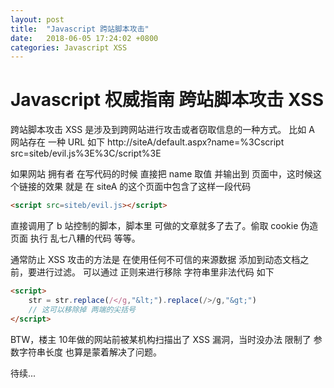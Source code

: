 ```yaml
---
layout: post
title:  "Javascript 跨站脚本攻击"
date:   2018-06-05 17:24:02 +0800
categories: Javascript XSS
---
```

# Javascript 权威指南 跨站脚本攻击 XSS

跨站脚本攻击 XSS 是涉及到跨网站进行攻击或者窃取信息的一种方式。
比如 A 网站存在 一种 URL 如下
http://siteA/default.aspx?name=%3Cscript src=siteb/evil.js%3E%3C/script%3E

如果网站 拥有者 在写代码的时候 直接把 name 取值 并输出到 页面中，这时候这个链接的效果 就是 在 siteA 的这个页面中包含了这样一段代码 
```html
<script src=siteb/evil.js></script>
```

直接调用了 b 站控制的脚本，脚本里 可做的文章就多了去了。偷取 cookie  伪造页面 执行 乱七八糟的代码 等等。 

通常防止 XSS 攻击的方法是 在使用任何不可信的来源数据 添加到动态文档之前，要进行过滤。 可以通过 正则来进行移除 字符串里非法代码 如下
```html
<script>
    str = str.replace(/</g,"&lt;").replace(/>/g,"&gt;")
    // 这可以移除掉 两端的尖括号
</script>
```
BTW，楼主 10年做的网站前被某机构扫描出了 XSS 漏洞，当时没办法 限制了 参数字符串长度 也算是蒙着解决了问题。







待续...





 

 



[jekyll-docs]: https://jekyllrb.com/docs/home
[jekyll-gh]:   https://github.com/jekyll/jekyll
[jekyll-talk]: https://talk.jekyllrb.com/
